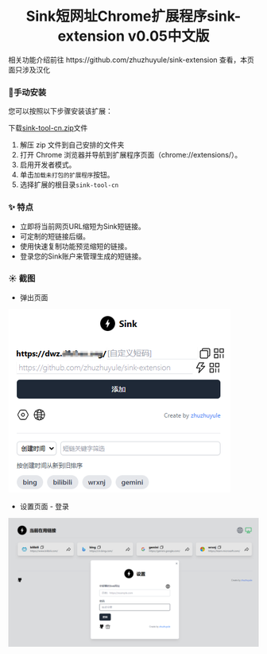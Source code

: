<h1 align="center">Sink短网址Chrome扩展程序sink-extension v0.05中文版</h1>
相关功能介绍前往 https://github.com/zhuzhuyule/sink-extension 查看，本页面只涉及汉化

### 🚀手动安装
您可以按照以下步骤安装该扩展：

下载[sink-tool-cn.zip](https://github.com/aabacada/sink-extension-cn/releases/tag/v0.0.5-cn)文件
1. 解压 zip 文件到自己安排的文件夹
2. 打开 Chrome 浏览器并导航到扩展程序页面（chrome://extensions/）。
3. 启用开发者模式。
4. 单击`加载未打包的扩展程序`按钮。
5. 选择扩展的根目录`sink-tool-cn`

### ✨ 特点
* 立即将当前网页URL缩短为Sink短链接。
* 可定制的短链接后缀。
* 使用快速复制功能预览缩短的链接。
* 登录您的Sink账户来管理生成的短链接。
  

### ☀️ 截图

* 弹出页面

  
![tanchuang](./doc/tanchuang.png)



* 设置页面 - 登录

  
![shezhi](./doc/shezhi.png)



